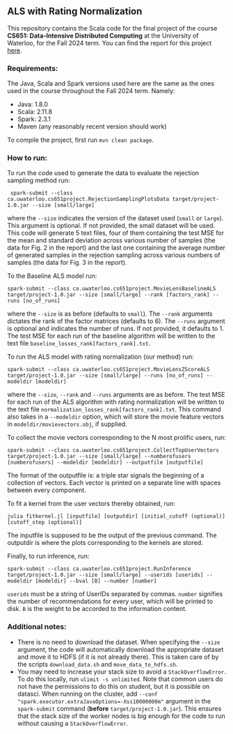 ## ALS with Rating Normalization
This repository contains the Scala code for the final project of the course **CS651: Data-Intensive Distributed Computing** 
at the University of Waterloo, for the Fall 2024 term. You can find the report for this project [here](https://github.com/giorgosgiapis/NormalizedALS/blob/main/report.pdf).


### Requirements:
The Java, Scala and Spark versions used here are the same as the ones 
used in the course throughout the Fall 2024 term. Namely:
- Java: 1.8.0
- Scala: 2.11.8
- Spark: 2.3.1
- Maven (any reasonably recent version should work)

To compile the project, first run `mvn clean package`.

### How to run:
To run the code used to generate the data to evaluate the rejection sampling method 
run:
```
 spark-submit --class ca.uwaterloo.cs651project.RejectionSamplingPlotsData target/project-1.0.jar --size [small/large]
```
where the `--size` indicates the version of the dataset used (`small` or `large`). This argument is optional. If not provided, 
the small dataset will be used.
This code will generate 5 text files, four of them containing the test MSE for the mean and standard deviation across various number of 
samples (the data for Fig. 2 in the report) and the last one containing the average number of generated samples in the rejection sampling 
across various numbers of samples (the data for Fig. 3 in the report).

To the Baseline ALS model run:
```
spark-submit --class ca.uwaterloo.cs651project.MovieLensBaselineALS target/project-1.0.jar --size [small/large] --rank [factors_rank] --runs [no_of_runs]
```
where the `--size` is as before  (defaults to `small`). The `--rank` arguments dictates the rank of the factor matrices (defaults to 6).
The `--runs` argument is optional and indicates the number of runs. If not provided, it defaults to 1. The test MSE for 
each run of the baseline algorithm will be written to the text file `baseline_losses_rank[factors_rank].txt`.

To run the ALS model with rating normalization (our method) run:
```
spark-submit --class ca.uwaterloo.cs651project.MovieLensZScoreALS target/project-1.0.jar --size [small/large] --runs [no_of_runs] --modeldir [modeldir]
```
where the `--size`, `--rank` and `--runs` arguments are as before. The test MSE for each run of the ALS algorithm with rating normalization 
will be written to the text file `normalization_losses_rank[factors_rank].txt`. This command also takes in a `--modeldir` option, which will store the movie feature vectors in `modeldir/movievectors.obj`, 
if supplied. 

To collect the movie vectors corresponding to the N most prolific users, run:
```
spark-submit --class ca.uwaterloo.cs651project.CollectTopUserVectors target/project-1.0.jar --size [small/large] --numberofusers [numberofusers] --modeldir [modeldir] --outputfile [outputfile]
```
The format of the outputfile is: a triple star signals the beginning of a collection of vectors. Each vector is printed on a separate line with spaces between every component.

To fit a kernel from the user vectors thereby obtained, run:
```
julia fitkernel.jl [inputfile] [outputdir] [initial_cutoff (optional)] [cutoff_step (optional)]
```
The inputfile is supposed to be the output of the previous command. The outputdir is where the plots corresponding to the kernels are stored.

Finally, to run inference, run:
```
spark-submit --class ca.uwaterloo.cs651project.RunInference target/project-1.0.jar --size [small/large] --userids [userids] --modeldir [modeldir] --bval [B] --number [number]
```
`userids` must be a string of UserIDs separated by commas. `number` signifies the number of recommendations for every user, which will be printed to disk. `B` is the weight to be accorded to the 
information content.


### Additional notes:
- There is no need to download the dataset. When specifying the `--size` argument, the code will automatically download the 
appropriate dataset and move it to HDFS (if it is not already there). This is taken care of by the scripts 
`download_data.sh` and `move_data_to_hdfs.sh`.
- You may need to increase your stack size to avoid a `StackOverflowError`. To do this locally, run
`ulimit -s unlimited`. Note that common users do not have the permissions to do this on student, but it is possible on datasci. When running on the cluster, add `--conf "spark.executor.extraJavaOptions=-Xss10000000m"` argument 
in the `spark-submit` command (**before** `target/project-1.0.jar`). This ensures that the stack size of the worker nodes 
is big enough for the code to run without causing a `StackOverflowError`.


